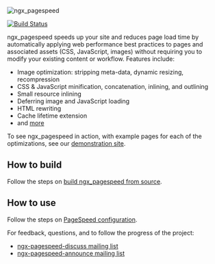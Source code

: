![ngx\_pagespeed](https://lh6.googleusercontent.com/-qufedJIJq7Y/UXEvVYxyYvI/AAAAAAAADo8/JHDFQhs91_c/s401/04_ngx_pagespeed.png)

[![Build
Status](https://travis-ci.org/pagespeed/ngx_pagespeed.svg?branch=master)](https://travis-ci.org/pagespeed/ngx_pagespeed)

ngx\_pagespeed speeds up your site and reduces page load time by
automatically applying web performance best practices to pages and
associated assets (CSS, JavaScript, images) without requiring you to
modify your existing content or workflow. Features include:

  - Image optimization: stripping meta-data, dynamic resizing,
    recompression
  - CSS & JavaScript minification, concatenation, inlining, and
    outlining
  - Small resource inlining
  - Deferring image and JavaScript loading
  - HTML rewriting
  - Cache lifetime extension
  - and
    [more](https://developers.google.com/speed/docs/mod_pagespeed/config_filters)

To see ngx\_pagespeed in action, with example pages for each of the
optimizations, see our <a href="http://ngxpagespeed.com">demonstration
site</a>.

## How to build

Follow the steps on <a
href="https://developers.google.com/speed/pagespeed/module/build_ngx_pagespeed_from_source">build
ngx\_pagespeed from source</a>.

## How to use

Follow the steps on <a
href="https://developers.google.com/speed/pagespeed/module/configuration">PageSpeed
configuration</a>.

For feedback, questions, and to follow the progress of the project:

  - [ngx-pagespeed-discuss mailing
    list](https://groups.google.com/forum/#!forum/ngx-pagespeed-discuss)
  - [ngx-pagespeed-announce mailing
    list](https://groups.google.com/forum/#!forum/ngx-pagespeed-announce)